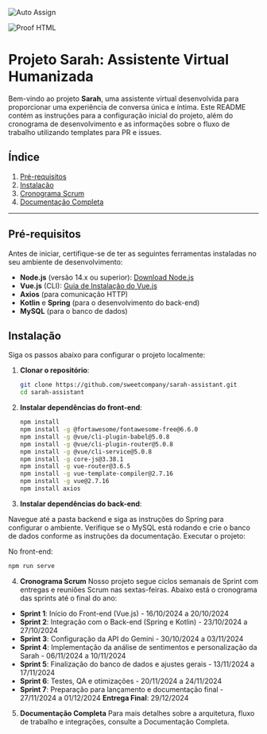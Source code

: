![Auto Assign](https://github.com/a-sweet-company/demo-repository/actions/workflows/auto-assign.yml/badge.svg)

![Proof HTML](https://github.com/a-sweet-company/demo-repository/actions/workflows/proof-html.yml/badge.svg)

# Projeto Sarah: Assistente Virtual Humanizada

Bem-vindo ao projeto **Sarah**, uma assistente virtual desenvolvida para proporcionar uma experiência de conversa única e íntima. Este README contém as instruções para a configuração inicial do projeto, além do cronograma de desenvolvimento e as informações sobre o fluxo de trabalho utilizando templates para PR e issues.

## Índice

1. [Pré-requisitos](#pré-requisitos)
2. [Instalação](#instalação)
3. [Cronograma Scrum](#cronograma-scrum)
5. [Documentação Completa](#documentação-completa)

---

## Pré-requisitos

Antes de iniciar, certifique-se de ter as seguintes ferramentas instaladas no seu ambiente de desenvolvimento:

- **Node.js** (versão 14.x ou superior): [Download Node.js](https://nodejs.org/)
- **Vue.js** (CLI): [Guia de Instalação do Vue.js](https://vuejs.org/guide/installation.html)
- **Axios** (para comunicação HTTP)
- **Kotlin** e **Spring** (para o desenvolvimento do back-end)
- **MySQL** (para o banco de dados)

## Instalação

Siga os passos abaixo para configurar o projeto localmente:

1. **Clonar o repositório**:
   ```bash
   git clone https://github.com/sweetcompany/sarah-assistant.git
   cd sarah-assistant

2. **Instalar dependências do front-end**:

   ```bash
   npm install
   npm install -g @fortawesome/fontawesome-free@6.6.0
   npm install -g @vue/cli-plugin-babel@5.0.8
   npm install -g @vue/cli-plugin-router@5.0.8
   npm install -g @vue/cli-service@5.0.8
   npm install -g core-js@3.38.1
   npm install -g vue-router@3.6.5
   npm install -g vue-template-compiler@2.7.16
   npm install -g vue@2.7.16
   npm install axios
   
   
3. **Instalar dependências do back-end**:

Navegue até a pasta backend e siga as instruções do Spring para configurar o ambiente.
Verifique se o MySQL está rodando e crie o banco de dados conforme as instruções da documentação.
Executar o projeto:

No front-end:
  ```bash
  npm run serve
  ````



4. **Cronograma Scrum**
Nosso projeto segue ciclos semanais de Sprint com entregas e reuniões Scrum nas sextas-feiras. Abaixo está o cronograma das sprints até o final do ano:

- **Sprint 1**: Início do Front-end (Vue.js) - 16/10/2024 a 20/10/2024
- **Sprint 2**: Integração com o Back-end (Spring e Kotlin) - 23/10/2024 a 27/10/2024
- **Sprint 3**: Configuração da API do Gemini - 30/10/2024 a 03/11/2024
- **Sprint 4**: Implementação da análise de sentimentos e personalização da Sarah - 06/11/2024 a 10/11/2024
- **Sprint 5**: Finalização do banco de dados e ajustes gerais - 13/11/2024 a 17/11/2024
- **Sprint 6**: Testes, QA e otimizações - 20/11/2024 a 24/11/2024
- **Sprint 7**: Preparação para lançamento e documentação final - 27/11/2024 a 01/12/2024
**Entrega Final**: 29/12/2024

5. **Documentação Completa**
Para mais detalhes sobre a arquitetura, fluxo de trabalho e integrações, consulte a Documentação Completa.


